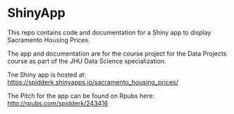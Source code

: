 # ShinyApp

This repo contains code and documentation for a Shiny app to display Sacramento Housing Prices.

The app and documentation are for the course project for the Data Projects course as part of the JHU Data Science specialization.

Tne Shiny app is hosted at: https://spidderk.shinyapps.io/sacramento_housing_prices/

The Pitch for the app can be found on Rpubs here: http://rpubs.com/spidderk/243416
